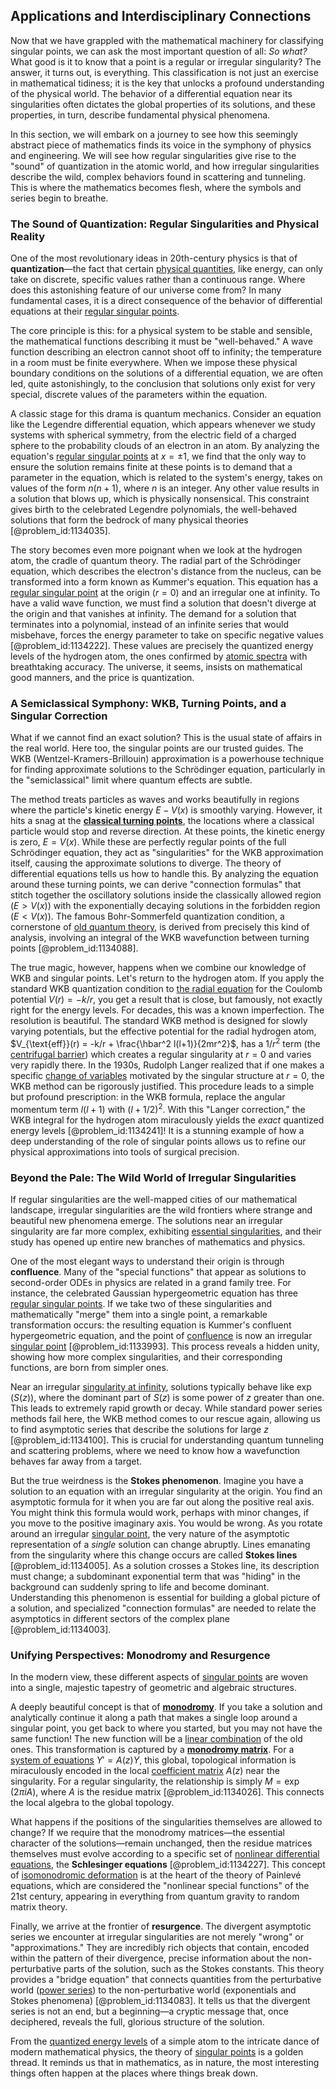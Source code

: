 ## Applications and Interdisciplinary Connections

Now that we have grappled with the mathematical machinery for classifying singular points, we can ask the most important question of all: *So what?* What good is it to know that a point is a regular or irregular singularity? The answer, it turns out, is everything. This classification is not just an exercise in mathematical tidiness; it is the key that unlocks a profound understanding of the physical world. The behavior of a differential equation near its singularities often dictates the global properties of its solutions, and these properties, in turn, describe fundamental physical phenomena.

In this section, we will embark on a journey to see how this seemingly abstract piece of mathematics finds its voice in the symphony of physics and engineering. We will see how regular singularities give rise to the "sound" of quantization in the atomic world, and how irregular singularities describe the wild, complex behaviors found in scattering and tunneling. This is where the mathematics becomes flesh, where the symbols and series begin to breathe.

### The Sound of Quantization: Regular Singularities and Physical Reality

One of the most revolutionary ideas in 20th-century physics is that of **quantization**—the fact that certain [physical quantities](@article_id:176901), like energy, can only take on discrete, specific values rather than a continuous range. Where does this astonishing feature of our universe come from? In many fundamental cases, it is a direct consequence of the behavior of differential equations at their [regular singular points](@article_id:164854).

The core principle is this: for a physical system to be stable and sensible, the mathematical functions describing it must be "well-behaved." A wave function describing an electron cannot shoot off to infinity; the temperature in a room must be finite everywhere. When we impose these physical boundary conditions on the solutions of a differential equation, we are often led, quite astonishingly, to the conclusion that solutions only exist for very special, discrete values of the parameters within the equation.

A classic stage for this drama is quantum mechanics. Consider an equation like the Legendre differential equation, which appears whenever we study systems with spherical symmetry, from the electric field of a charged sphere to the probability clouds of an electron in an atom. By analyzing the equation's [regular singular points](@article_id:164854) at $x = \pm 1$, we find that the only way to ensure the solution remains finite at these points is to demand that a parameter in the equation, which is related to the system's energy, takes on values of the form $n(n+1)$, where $n$ is an integer. Any other value results in a solution that blows up, which is physically nonsensical. This constraint gives birth to the celebrated Legendre polynomials, the well-behaved solutions that form the bedrock of many physical theories [@problem_id:1134035].

The story becomes even more poignant when we look at the hydrogen atom, the cradle of quantum theory. The radial part of the Schrödinger equation, which describes the electron's distance from the nucleus, can be transformed into a form known as Kummer's equation. This equation has a [regular singular point](@article_id:162788) at the origin ($r=0$) and an irregular one at infinity. To have a valid wave function, we must find a solution that doesn't diverge at the origin and that vanishes at infinity. The demand for a solution that terminates into a polynomial, instead of an infinite series that would misbehave, forces the energy parameter to take on specific negative values [@problem_id:1134222]. These values are precisely the quantized energy levels of the hydrogen atom, the ones confirmed by [atomic spectra](@article_id:142642) with breathtaking accuracy. The universe, it seems, insists on mathematical good manners, and the price is quantization.

### A Semiclassical Symphony: WKB, Turning Points, and a Singular Correction

What if we cannot find an exact solution? This is the usual state of affairs in the real world. Here too, the singular points are our trusted guides. The WKB (Wentzel-Kramers-Brillouin) approximation is a powerhouse technique for finding approximate solutions to the Schrödinger equation, particularly in the "semiclassical" limit where quantum effects are subtle.

The method treats particles as waves and works beautifully in regions where the particle's kinetic energy $E-V(x)$ is smoothly varying. However, it hits a snag at the **[classical turning points](@article_id:155063)**, the locations where a classical particle would stop and reverse direction. At these points, the kinetic energy is zero, $E = V(x)$. While these are perfectly regular points of the full Schrödinger equation, they act as "singularities" for the WKB approximation itself, causing the approximate solutions to diverge. The theory of differential equations tells us how to handle this. By analyzing the equation around these turning points, we can derive "connection formulas" that stitch together the oscillatory solutions inside the classically allowed region ($E \gt V(x)$) with the exponentially decaying solutions in the forbidden region ($E \lt V(x)$). The famous Bohr-Sommerfeld quantization condition, a cornerstone of [old quantum theory](@article_id:175348), is derived from precisely this kind of analysis, involving an integral of the WKB wavefunction between turning points [@problem_id:1134088].

The true magic, however, happens when we combine our knowledge of WKB and singular points. Let's return to the hydrogen atom. If you apply the standard WKB quantization condition to [the radial equation](@article_id:191193) for the Coulomb potential $V(r) = -k/r$, you get a result that is close, but famously, not exactly right for the energy levels. For decades, this was a known imperfection. The resolution is beautiful. The standard WKB method is designed for slowly varying potentials, but the effective potential for the radial hydrogen atom, $V_{\text{eff}}(r) = -k/r + \frac{\hbar^2 l(l+1)}{2mr^2}$, has a $1/r^2$ term (the [centrifugal barrier](@article_id:146659)) which creates a regular singularity at $r=0$ and varies very rapidly there. In the 1930s, Rudolph Langer realized that if one makes a specific [change of variables](@article_id:140892) motivated by the singular structure at $r=0$, the WKB method can be rigorously justified. This procedure leads to a simple but profound prescription: in the WKB formula, replace the angular momentum term $l(l+1)$ with $(l+1/2)^2$. With this "Langer correction," the WKB integral for the hydrogen atom miraculously yields the *exact* quantized energy levels [@problem_id:1134241]! It is a stunning example of how a deep understanding of the role of singular points allows us to refine our physical approximations into tools of surgical precision.

### Beyond the Pale: The Wild World of Irregular Singularities

If regular singularities are the well-mapped cities of our mathematical landscape, irregular singularities are the wild frontiers where strange and beautiful new phenomena emerge. The solutions near an irregular singularity are far more complex, exhibiting [essential singularities](@article_id:178400), and their study has opened up entire new branches of mathematics and physics.

One of the most elegant ways to understand their origin is through **confluence**. Many of the "special functions" that appear as solutions to second-order ODEs in physics are related in a grand family tree. For instance, the celebrated Gaussian hypergeometric equation has three [regular singular points](@article_id:164854). If we take two of these singularities and mathematically "merge" them into a single point, a remarkable transformation occurs: the resulting equation is Kummer's confluent hypergeometric equation, and the point of [confluence](@article_id:196661) is now an irregular [singular point](@article_id:170704) [@problem_id:1133993]. This process reveals a hidden unity, showing how more complex singularities, and their corresponding functions, are born from simpler ones.

Near an irregular [singularity at infinity](@article_id:172014), solutions typically behave like $\exp(S(z))$, where the dominant part of $S(z)$ is some power of $z$ greater than one. This leads to extremely rapid growth or decay. While standard power series methods fail here, the WKB method comes to our rescue again, allowing us to find asymptotic series that describe the solutions for large $z$ [@problem_id:1134100]. This is crucial for understanding quantum tunneling and scattering problems, where we need to know how a wavefunction behaves far away from a target.

But the true weirdness is the **Stokes phenomenon**. Imagine you have a solution to an equation with an irregular singularity at the origin. You find an asymptotic formula for it when you are far out along the positive real axis. You might think this formula would work, perhaps with minor changes, if you move to the positive imaginary axis. You would be wrong. As you rotate around an irregular [singular point](@article_id:170704), the very nature of the asymptotic representation of a *single* solution can change abruptly. Lines emanating from the singularity where this change occurs are called **Stokes lines** [@problem_id:1134005]. As a solution crosses a Stokes line, its description must change; a subdominant exponential term that was "hiding" in the background can suddenly spring to life and become dominant. Understanding this phenomenon is essential for building a global picture of a solution, and specialized "connection formulas" are needed to relate the asymptotics in different sectors of the complex plane [@problem_id:1134003].

### Unifying Perspectives: Monodromy and Resurgence

In the modern view, these different aspects of [singular points](@article_id:266205) are woven into a single, majestic tapestry of geometric and algebraic structures.

A deeply beautiful concept is that of **[monodromy](@article_id:174355)**. If you take a solution and analytically continue it along a path that makes a single loop around a singular point, you get back to where you started, but you may not have the same function! The new function will be a [linear combination](@article_id:154597) of the old ones. This transformation is captured by a **[monodromy matrix](@article_id:272771)**. For a [system of equations](@article_id:201334) $Y' = A(z) Y$, this global, topological information is miraculously encoded in the local [coefficient matrix](@article_id:150979) $A(z)$ near the singularity. For a regular singularity, the relationship is simply $M = \exp(2\pi i A)$, where $A$ is the residue matrix [@problem_id:1134026]. This connects the local algebra to the global topology.

What happens if the positions of the singularities themselves are allowed to change? If we require that the monodromy matrices—the essential character of the solutions—remain unchanged, then the residue matrices themselves must evolve according to a specific set of [nonlinear differential equations](@article_id:164203), the **Schlesinger equations** [@problem_id:1134227]. This concept of [isomonodromic deformation](@article_id:202723) is at the heart of the theory of Painlevé equations, which are considered the "nonlinear special functions" of the 21st century, appearing in everything from quantum gravity to random matrix theory.

Finally, we arrive at the frontier of **resurgence**. The divergent asymptotic series we encounter at irregular singularities are not merely "wrong" or "approximations." They are incredibly rich objects that contain, encoded within the pattern of their divergence, precise information about the non-perturbative parts of the solution, such as the Stokes constants. This theory provides a "bridge equation" that connects quantities from the perturbative world ([power series](@article_id:146342)) to the non-perturbative world (exponentials and Stokes phenomena) [@problem_id:1134083]. It tells us that the divergent series is not an end, but a beginning—a cryptic message that, once deciphered, reveals the full, glorious structure of the solution.

From the [quantized energy levels](@article_id:140417) of a simple atom to the intricate dance of modern mathematical physics, the theory of [singular points](@article_id:266205) is a golden thread. It reminds us that in mathematics, as in nature, the most interesting things often happen at the places where things break down.